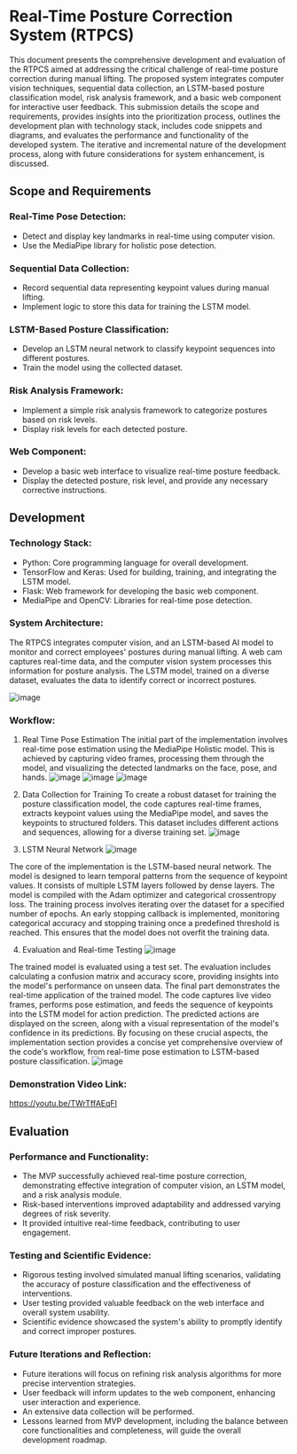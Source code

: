 # Real-Time Posture Correction System (RTPCS)

This document presents the comprehensive development and evaluation of the RTPCS aimed at addressing the critical challenge of real-time posture correction during manual lifting. The proposed system integrates computer vision techniques, sequential data collection, an LSTM-based posture classification model, risk analysis framework, and a basic web component for interactive user feedback. This submission details the scope and requirements, provides insights into the prioritization process, outlines the development plan with technology stack, includes code snippets and diagrams, and evaluates the performance and functionality of the developed system. The iterative and incremental nature of the development process, along with future considerations for system enhancement, is discussed.

## Scope and Requirements

### Real-Time Pose Detection:

- Detect and display key landmarks in real-time using computer vision.
- Use the MediaPipe library for holistic pose detection.

### Sequential Data Collection:

- Record sequential data representing keypoint values during manual lifting.
- Implement logic to store this data for training the LSTM model.

### LSTM-Based Posture Classification:

- Develop an LSTM neural network to classify keypoint sequences into different postures.
- Train the model using the collected dataset.

### Risk Analysis Framework:

- Implement a simple risk analysis framework to categorize postures based on risk levels.
- Display risk levels for each detected posture.

### Web Component:

- Develop a basic web interface to visualize real-time posture feedback.
- Display the detected posture, risk level, and provide any necessary corrective instructions.

## Development 

### Technology Stack:

-	Python: Core programming language for overall development.
-	TensorFlow and Keras: Used for building, training, and integrating the LSTM model.
-	Flask: Web framework for developing the basic web component.
-	MediaPipe and OpenCV: Libraries for real-time pose detection.

### System Architecture: 

The RTPCS integrates computer vision, and an LSTM-based AI model to monitor and correct employees' postures during manual lifting. A web cam captures real-time data, and the computer vision system processes this information for posture analysis. The LSTM model, trained on a diverse dataset, evaluates the data to identify correct or incorrect postures.

 ![image](https://github.com/Ereena815/Research-Project-Pose-Estimation/assets/85027159/2519f2de-2dfd-441a-9f23-b26235f91f78)

### Workflow:

1.	Real Time Pose Estimation
The initial part of the implementation involves real-time pose estimation using the MediaPipe Holistic model. This is achieved by capturing video frames, processing them through the model, and visualizing the detected landmarks on the face, pose, and hands.
![image](https://github.com/Ereena815/Research-Project-Pose-Estimation/assets/85027159/d199b1e8-7d54-4a2c-930f-dc6f93758b2d)
![image](https://github.com/Ereena815/Research-Project-Pose-Estimation/assets/85027159/b3f77b37-b695-4fc3-9361-8ae3ce4e9a09)
![image](https://github.com/Ereena815/Research-Project-Pose-Estimation/assets/85027159/8e979acb-def8-48f0-9681-feb23125c0e8)

2.	Data Collection for Training
To create a robust dataset for training the posture classification model, the code captures real-time frames, extracts keypoint values using the MediaPipe model, and saves the keypoints to structured folders. This dataset includes different actions and sequences, allowing for a diverse training set.
![image](https://github.com/Ereena815/Research-Project-Pose-Estimation/assets/85027159/5b25340f-012b-45a5-a451-21f36b604f1d)

3.	LSTM Neural Network
 ![image](https://github.com/Ereena815/Research-Project-Pose-Estimation/assets/85027159/b89ba489-48b3-4032-bc08-effc7bf5477f)

The core of the implementation is the LSTM-based neural network. The model is designed to learn temporal patterns from the sequence of keypoint values. It consists of multiple LSTM layers followed by dense layers. The model is compiled with the Adam optimizer and categorical crossentropy loss. The training process involves iterating over the dataset for a specified number of epochs. An early stopping callback is implemented, monitoring categorical accuracy and stopping training once a predefined threshold is reached. This ensures that the model does not overfit the training data.

4.	Evaluation and Real-time Testing
![image](https://github.com/Ereena815/Research-Project-Pose-Estimation/assets/85027159/fefd86db-b9be-42e4-8234-a5a5921b9d4f)

The trained model is evaluated using a test set. The evaluation includes calculating a confusion matrix and accuracy score, providing insights into the model's performance on unseen data.
The final part demonstrates the real-time application of the trained model. The code captures live video frames, performs pose estimation, and feeds the sequence of keypoints into the LSTM model for action prediction. The predicted actions are displayed on the screen, along with a visual representation of the model's confidence in its predictions.
By focusing on these crucial aspects, the implementation section provides a concise yet comprehensive overview of the code's workflow, from real-time pose estimation to LSTM-based posture classification.
![image](https://github.com/Ereena815/Research-Project-Pose-Estimation/assets/85027159/8e12645e-6775-4c73-b697-aab41c303d4d)

### Demonstration Video Link: 
https://youtu.be/TWrTffAEqFI

## Evaluation 

### Performance and Functionality:

-	The MVP successfully achieved real-time posture correction, demonstrating effective integration of computer vision, an LSTM model, and a risk analysis module.
-	Risk-based interventions improved adaptability and addressed varying degrees of risk severity.
-	It provided intuitive real-time feedback, contributing to user engagement.

### Testing and Scientific Evidence:

- Rigorous testing involved simulated manual lifting scenarios, validating the accuracy of posture classification and the effectiveness of interventions.
- User testing provided valuable feedback on the web interface and overall system usability.
- Scientific evidence showcased the system's ability to promptly identify and correct improper postures.

### Future Iterations and Reflection:

-	Future iterations will focus on refining risk analysis algorithms for more precise intervention strategies.
-	User feedback will inform updates to the web component, enhancing user interaction and experience.
-	An extensive data collection will be performed.
-	Lessons learned from MVP development, including the balance between core functionalities and completeness, will guide the overall development roadmap.


